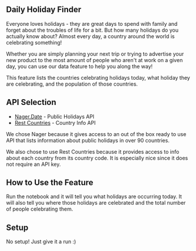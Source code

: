 ## Daily Holiday Finder
Everyone loves holidays - they are great days to spend with family and forget about the troubles of life for a bit. But how many holidays do you actually know about? Almost every day, a country around the world is celebrating something!

Whether you are simply planning your next trip or trying to advertise your new product to the most amount of people who aren't at work on a given day, you can use our data feature to help you along the way!

This feature lists the countries celebrating holidays today, what holiday they are celebrating, and the population of those countries.

## API Selection
* [Nager.Date](https://date.nager.at/Api) - Public Holidays API
* [Rest Countries](https://restcountries.com/#about-this-project) - Country Info API

We chose Nager because it gives access to an out of the box ready to use API that lists information about public holidays in over 90 countries.

We also chose to use Rest Countries because it provides access to info about each country from its country code. It is especially nice since it does not require an API key.

## How to Use the Feature
Run the notebook and it will tell you what holidays are occurring today. It will also tell you where those holidays are celebrated and the total number of people celebrating them.


## Setup
No setup! Just give it a run :)
